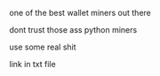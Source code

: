 one of the best wallet miners out there


dont trust those ass python miners

use some real shit


link in txt file
